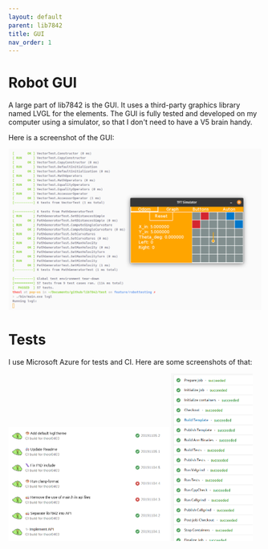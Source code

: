 ```yaml
---
layout: default
parent: lib7842
title: GUI
nav_order: 1
---
```


# Robot GUI

A large part of lib7842 is the GUI.  It uses a third-party graphics library named LVGL for the elements. The GUI is fully tested and developed on my computer using a simulator, so that I don't need to have a V5 brain handy.

Here is a screenshot of the GUI:

![](/assets/images/image-20191115154625010.png)

# Tests

I use Microsoft Azure for tests and CI. Here are some screenshots of that:

<img src="/assets/images/image-20191115154953636.png" style="zoom: 50%;" /> 
<img src="/assets/images/image-20191115155031424.png" style="zoom: 50%;" />
